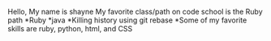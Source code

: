 
Hello, My name is shayne
My favorite class/path on code school is the Ruby path
*Ruby
*java
*Killing history using git rebase
*Some of my favorite skills are ruby, python, html, and CSS
